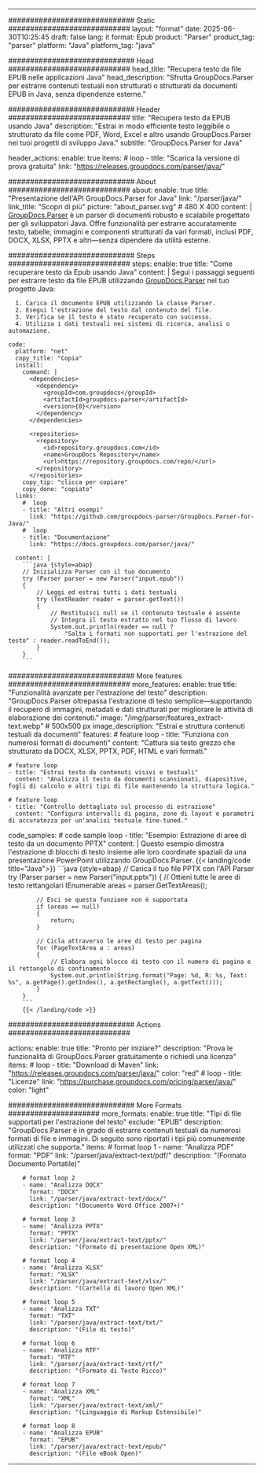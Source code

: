 


---
############################# Static ############################
layout: "format"
date:  2025-06-30T10:25:45
draft: false
lang: it
format: Epub
product: "Parser"
product_tag: "parser"
platform: "Java"
platform_tag: "java"

############################# Head ############################
head_title: "Recupera testo da file EPUB nelle applicazioni Java"
head_description: "Sfrutta GroupDocs.Parser per estrarre contenuti testuali non strutturati o strutturati da documenti EPUB in Java, senza dipendenze esterne."

############################# Header ############################
title: "Recupera testo da EPUB usando Java" 
description: "Estrai in modo efficiente testo leggibile o strutturato da file come PDF, Word, Excel e altro usando GroupDocs.Parser nei tuoi progetti di sviluppo Java."
subtitle: "GroupDocs.Parser for Java" 

header_actions:
  enable: true
  items:
    #  loop
    - title: "Scarica la versione di prova gratuita"
      link: "https://releases.groupdocs.com/parser/java/"
      
############################# About ############################
about:
    enable: true
    title: "Presentazione dell'API GroupDocs.Parser for Java"
    link: "/parser/java/"
    link_title: "Scopri di più"
    picture: "about_parser.svg" # 480 X 400
    content: |
       [GroupDocs.Parser](/parser/java/) è un parser di documenti robusto e scalabile progettato per gli sviluppatori Java. Offre funzionalità per estrarre accuratamente testo, tabelle, immagini e componenti strutturati da vari formati, inclusi PDF, DOCX, XLSX, PPTX e altri—senza dipendere da utilità esterne.

############################# Steps ############################
steps:
    enable: true
    title: "Come recuperare testo da Epub usando Java"
    content: |
      Segui i passaggi seguenti per estrarre testo da file EPUB utilizzando [GroupDocs.Parser](/parser/java/) nel tuo progetto Java:
      
      1. Carica il documento EPUB utilizzando la classe Parser.
      2. Esegui l'estrazione del testo dal contenuto del file.
      3. Verifica se il testo è stato recuperato con successo.
      4. Utilizza i dati testuali nei sistemi di ricerca, analisi o automazione.
   
    code:
      platform: "net"
      copy_title: "Copia"
      install:
        command: |
          <dependencies>
            <dependency>
              <groupId>com.groupdocs</groupId>
              <artifactId>groupdocs-parser</artifactId>
              <version>{0}</version>
            </dependency>
          </dependencies>

          <repositories>
            <repository>
              <id>repository.groupdocs.com</id>
              <name>GroupDocs Repository</name>
              <url>https://repository.groupdocs.com/repo/</url>
            </repository>
          </repositories>
        copy_tip: "clicca per copiare"
        copy_done: "copiato"
      links:
        #  loop
        - title: "Altri esempi"
          link: "https://github.com/groupdocs-parser/GroupDocs.Parser-for-Java/"
        #  loop
        - title: "Documentazione"
          link: "https://docs.groupdocs.com/parser/java/"
          
      content: |
        ```java {style=abap}
        // Inizializza Parser con il tuo documento
        try (Parser parser = new Parser("input.epub"))
        {
            // Leggi ed estrai tutti i dati testuali
            try (TextReader reader = parser.getText())
            {
                // Restituisci null se il contenuto testuale è assente
                // Integra il testo estratto nel tuo flusso di lavoro
                System.out.println(reader == null ? 
                    "Salta i formati non supportati per l'estrazione del testo" : reader.readToEnd());
            }
        }
        ```            

############################# More features ############################
more_features:
  enable: true
  title: "Funzionalità avanzate per l'estrazione del testo"
  description: "GroupDocs.Parser oltrepassa l'estrazione di testo semplice—supportando il recupero di immagini, metadati e dati strutturati per migliorare le attività di elaborazione dei contenuti."
  image: "/img/parser/features_extract-text.webp" # 500x500 px
  image_description: "Estrai e struttura contenuti testuali da documenti"
  features:
    # feature loop
    - title: "Funziona con numerosi formati di documenti"
      content: "Cattura sia testo grezzo che strutturato da DOCX, XLSX, PPTX, PDF, HTML e vari formati."

    # feature loop
    - title: "Estrai testo da contenuti visivi e testuali"
      content: "Analizza il testo da documenti scansionati, diapositive, fogli di calcolo e altri tipi di file mantenendo la struttura logica."

    # feature loop
    - title: "Controllo dettagliato sul processo di estrazione"
      content: "Configura intervalli di pagina, zone di layout e parametri di accuratezza per un'analisi testuale fine-tuned."
      
  code_samples:
    # code sample loop
    - title: "Esempio: Estrazione di aree di testo da un documento PPTX"
      content: |
        Questo esempio dimostra l'estrazione di blocchi di testo insieme alle loro coordinate spaziali da una presentazione PowerPoint utilizzando GroupDocs.Parser.
        {{< landing/code title="Java">}}
        ```java {style=abap}
        //  Carica il tuo file PPTX con l'API Parser
        try (Parser parser = new Parser("input.pptx"))
        {
            // Ottieni tutte le aree di testo rettangolari
            IEnumerable<PageTextArea> areas = parser.GetTextAreas();

            // Esci se questa funzione non è supportata
            if (areas == null)
            {
                return;
            }

            // Cicla attraverso le aree di testo per pagina
            for (PageTextArea a : areas)
            {
                // Elabora ogni blocco di testo con il numero di pagina e il rettangolo di confinamento
                System.out.println(String.format("Page: %d, R: %s, Text: %s", a.getPage().getIndex(), a.getRectangle(), a.getText()));
            }
        }
        ```
        {{< /landing/code >}}


############################# Actions ############################

actions:
  enable: true
  title: "Pronto per iniziare?"
  description: "Prova le funzionalità di GroupDocs.Parser gratuitamente o richiedi una licenza"
  items:
    #  loop
    - title: "Download di Maven"
      link: "https://releases.groupdocs.com/parser/java/"
      color: "red"
        #  loop
    - title: "Licenze"
      link: "https://purchase.groupdocs.com/pricing/parser/java/"
      color: "light"


############################# More Formats #####################
more_formats:
    enable: true
    title: "Tipi di file supportati per l'estrazione del testo"
    exclude: "EPUB"
    description: "GroupDocs.Parser è in grado di estrarre contenuti testuali da numerosi formati di file e immagini. Di seguito sono riportati i tipi più comunemente utilizzati che supporta."
    items: 
        # format loop 1
        - name: "Analizza PDF"
          format: "PDF"
          link: "/parser/java/extract-text/pdf/"
          description: "(Formato Documento Portatile)"
          
        # format loop 2
        - name: "Analizza DOCX"
          format: "DOCX"
          link: "/parser/java/extract-text/docx/"
          description: "(Documento Word Office 2007+)"
          
        # format loop 3
        - name: "Analizza PPTX"
          format: "PPTX"
          link: "/parser/java/extract-text/pptx/"
          description: "(Formato di presentazione Open XML)"
          
        # format loop 4
        - name: "Analizza XLSX"
          format: "XLSX"
          link: "/parser/java/extract-text/xlsx/"
          description: "(Cartella di lavoro Open XML)"
          
        # format loop 5
        - name: "Analizza TXT"
          format: "TXT"
          link: "/parser/java/extract-text/txt/"
          description: "(File di testo)"
          
        # format loop 6
        - name: "Analizza RTF"
          format: "RTF"
          link: "/parser/java/extract-text/rtf/"
          description: "(Formato di Testo Ricco)"
          
        # format loop 7
        - name: "Analizza XML"
          format: "XML"
          link: "/parser/java/extract-text/xml/"
          description: "(Linguaggio di Markup Estensibile)"
          
        # format loop 8
        - name: "Analizza EPUB"
          format: "EPUB"
          link: "/parser/java/extract-text/epub/"
          description: "(File eBook Open)"
         
          

---